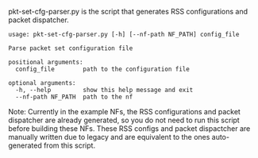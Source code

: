 pkt-set-cfg-parser.py is the script that generates RSS configurations and packet dispatcher.
```
usage: pkt-set-cfg-parser.py [-h] [--nf-path NF_PATH] config_file

Parse packet set configuration file

positional arguments:
  config_file        path to the configuration file

optional arguments:
  -h, --help         show this help message and exit
  --nf-path NF_PATH  path to the nf
```
Note: Currently in the example NFs, the RSS configurations and packet dispatcher are already generated, so
you do not need to run this script before building these NFs.
These RSS configs and packet dispactcher are manually written due to legacy and are equivalent to the ones auto-generated from this script.